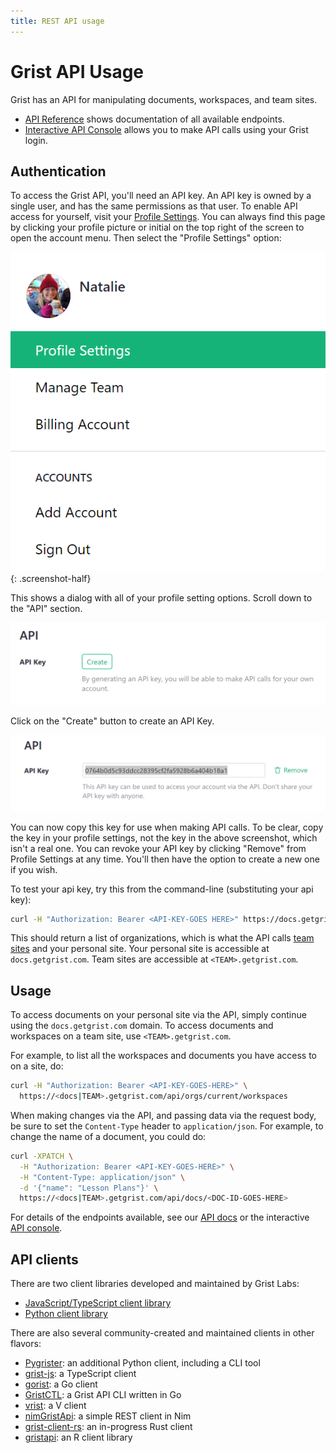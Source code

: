 ```yaml
---
title: REST API usage
---
```


# Grist API Usage

Grist has an API for manipulating documents, workspaces, and team sites.

- [API Reference](api.md) shows documentation of all available endpoints.
- [Interactive API Console](https://docs.getgrist.com/apiconsole) allows you to make API calls using your Grist login.

## Authentication

To access the Grist API, you'll need an API key.  An API key is owned by a single
user, and has the same permissions as that user.  To enable API access for
yourself, visit your [Profile Settings](https://docs.getgrist.com/account). You can always find
this page by clicking your profile picture or initial on the top right of the screen to open the
account menu.  Then select the "Profile Settings" option:

*![api-profile-settings](images/api/api-profile-settings.png)*
{: .screenshot-half}

This shows a dialog with all of your profile setting options. Scroll down to the "API" section.

![api-user-profile](images/api/api-user-profile.png)

Click on the "Create" button to create an API Key.

![api-create-api-key](images/api/api-create-api-key.png)

You can now copy this key for use when making API calls.  To be
clear, copy the key in your profile settings, not the key
in the above screenshot, which isn't a real one.  You can
revoke your API key by clicking "Remove" from Profile Settings at any time.
You'll then have the option to create a new one if you wish.

To test your api key, try this from the command-line (substituting
your api key):
```sh
curl -H "Authorization: Bearer <API-KEY-GOES HERE>" https://docs.getgrist.com/api/orgs
```

This should return a list of organizations, which is what the API calls
[team sites](team-sharing.md) and your personal site.  Your personal site
is accessible at `docs.getgrist.com`.  Team sites are accessible at `<TEAM>.getgrist.com`.

## Usage

To access documents on your personal site via the API, simply continue
using the `docs.getgrist.com` domain.  To access documents and
workspaces on a team site, use `<TEAM>.getgrist.com`.

For example, to list all the workspaces and documents you have access
to on a site, do:

```sh
curl -H "Authorization: Bearer <API-KEY-GOES-HERE>" \
  https://<docs|TEAM>.getgrist.com/api/orgs/current/workspaces
```

When making changes via the API, and passing data via the request
body, be sure to set the `Content-Type` header to
`application/json`. For example, to change the name of a document, you
could do:

```sh
curl -XPATCH \
  -H "Authorization: Bearer <API-KEY-GOES-HERE>" \
  -H "Content-Type: application/json" \
  -d '{"name": "Lesson Plans"}' \
  https://<docs|TEAM>.getgrist.com/api/docs/<DOC-ID-GOES-HERE>
```

For details of the endpoints available, see our [API docs](api.md) or the interactive
[API console](https://docs.getgrist.com/apiconsole).

## API clients

There are two client libraries developed and maintained by Grist Labs:

 * [JavaScript/TypeScript client library](https://www.npmjs.com/package/grist-api)
 * [Python client library](https://pypi.org/project/grist-api/)

There are also several community-created and maintained clients in other flavors:

 * [Pygrister](https://github.com/ricpol/pygrister): an additional Python client, including a CLI tool
 * [grist-js](https://github.com/ben-pr-p/grist-js): a TypeScript client
 * [gorist](https://github.com/CoverWhale/gorist): a Go client
 * [GristCTL](https://github.com/Ville-Eurometropole-Strasbourg/grist-ctl): a Grist API CLI written in Go
 * [vrist](https://github.com/SencilloDev/vrist): a V client
 * [nimGristApi](https://github.com/enthus1ast/nimGristApi): a simple REST client in Nim
 * [grist-client-rs](https://github.com/QazCetelic/grist-client-rs): an in-progress Rust client
 * [gristapi](https://spyrales.github.io/gristapi/): an R client library
